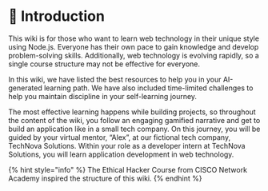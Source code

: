 # 📢 Introduction

This wiki is for those who want to learn web technology in their unique style using Node.js. Everyone has their own pace to gain knowledge and develop problem-solving skills. Additionally, web technology is evolving rapidly, so a single course structure may not be effective for everyone.

In this wiki, we have listed the best resources to help you in your AI-generated learning path. We have also included time-limited challenges to help you maintain discipline in your self-learning journey.

The most effective learning happens while building projects, so throughout the content of the wiki, you follow an engaging gamified narrative and get to build an application like in a small tech company. On this journey, you will be guided by your virtual mentor, “Alex”, at our fictional tech company, TechNova Solutions. Within your role as a developer intern at TechNova Solutions, you will learn application development in web technology.

{% hint style="info" %}
The Ethical Hacker Course from CISCO Network Academy inspired the structure of this wiki.
{% endhint %}



